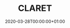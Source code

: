 ---
title: "CLARET"
subtitle: ""
summary: ""
owner:
    organisation: "Tufts"
    lead: "Andrew Williams"
    alternate: "Robert Miller"
country: "USA"
type: "General practice electronic health records, Outpatient specialist electronic health records, Inpatient Hospital electronic health records, Tumor registry, MA State Death Registry"
omop: "CDM v5.3"
dbms: "SQL Server"
patient_count: ""
has_covid: "Y"
first_time: "No"
data_history: ""
references: [""]

authors: 
    - "Andrew Williams"
tags: []
categories: ["dataset"]
date: 2020-03-28T00:00:00+01:00
lastmod: 2020-03-28T00:00:00+01:00
featured: false
draft: true

links:
    - icon: globe
      icon_pack: fas
      name: More information
      url: ""
image:
      placement: 1
      caption: ""
      focal_point: ""
      preview_only: false
      alt_text: ""
projects: []
---